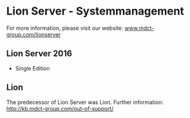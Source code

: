 # Lion Server - Systemmanagement
For more information, please visit our website: www.mdct-group.com/lionserver


## Lion Server 2016
- Single Edition


## Lion
The predecessor of Lion Server was Lion.
Further information: http://kb.mdct-group.com/out-of-support/

